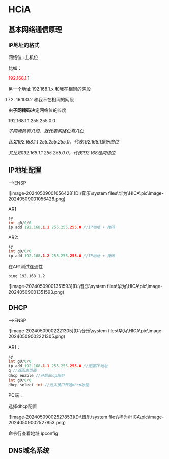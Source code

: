 # HCiA

## 基本网络通信原理

### IP地址的格式



网络位+主机位

比如：

<font color=red>192.168.1</font>.1

另一个地址	192.168.1.x	和我在相同的网段

172. 16.100.2	和我不在相同的网段



由**子网掩码**决定网络位的长度

192.168.1.1	255.255.0.0 

*子网掩码有几段，就代表网络位有几位*

*比如192.168.1.1	255.255.255.0，代表192.168.1是网络位*

*又比如192.168.1.1	255.255.0.0，代表192.168是网络位*



## IP地址配置

——>ENSP

![image-20240509001056428](D:\音乐\system files\华为\HICA\pic\image-20240509001056428.png)

AR1

```c
sy
int g0/0/0
ip add 192.168.1.1 255.255.255.0 //IP地址 + 掩码
```

AR2:

```c
sy
int g0/0/0
ip add 192.168.1.2 255.255.255.0 //IP地址 + 掩码
```

在AR1测试连通性

```
ping 192.168.1.2
```

![image-20240509001351593](D:\音乐\system files\华为\HICA\pic\image-20240509001351593.png)



## DHCP

——>ENSP

![image-20240509002221305](D:\音乐\system files\华为\HICA\pic\image-20240509002221305.png)

AR1：

```c
sy
int g0/0/0
ip add 192.168.1.1 255.255.255.0 //配置IP地址
q //返回主页面
dhcp enable //开启dhcp服务
int g0/0/0
dhcp select int //进入接口开通dhcp功能
```

PC端：

选择dhcp配置

![image-20240509002527853](D:\音乐\system files\华为\HICA\pic\image-20240509002527853.png)

命令行查看地址	ipconfig

## DNS域名系统

